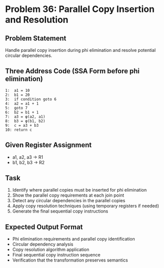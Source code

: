 # Problem 36: Parallel Copy Insertion and Resolution

## Problem Statement
Handle parallel copy insertion during phi elimination and resolve potential circular dependencies.

## Three Address Code (SSA Form before phi elimination)
```
1:  a1 = 10
2:  b1 = 20
3:  if condition goto 6
4:  a2 = a1 + 1
5:  goto 7
6:  b2 = b1 + 1
7:  a3 = φ(a2, a1)
8:  b3 = φ(b1, b2)
9:  c = a3 + b3
10: return c
```

## Given Register Assignment
- a1, a2, a3 → R1
- b1, b2, b3 → R2

## Task
1. Identify where parallel copies must be inserted for phi elimination
2. Show the parallel copy requirements at each join point
3. Detect any circular dependencies in the parallel copies
4. Apply copy resolution techniques (using temporary registers if needed)
5. Generate the final sequential copy instructions

## Expected Output Format
- Phi elimination requirements and parallel copy identification
- Circular dependency analysis
- Copy resolution algorithm application
- Final sequential copy instruction sequence
- Verification that the transformation preserves semantics